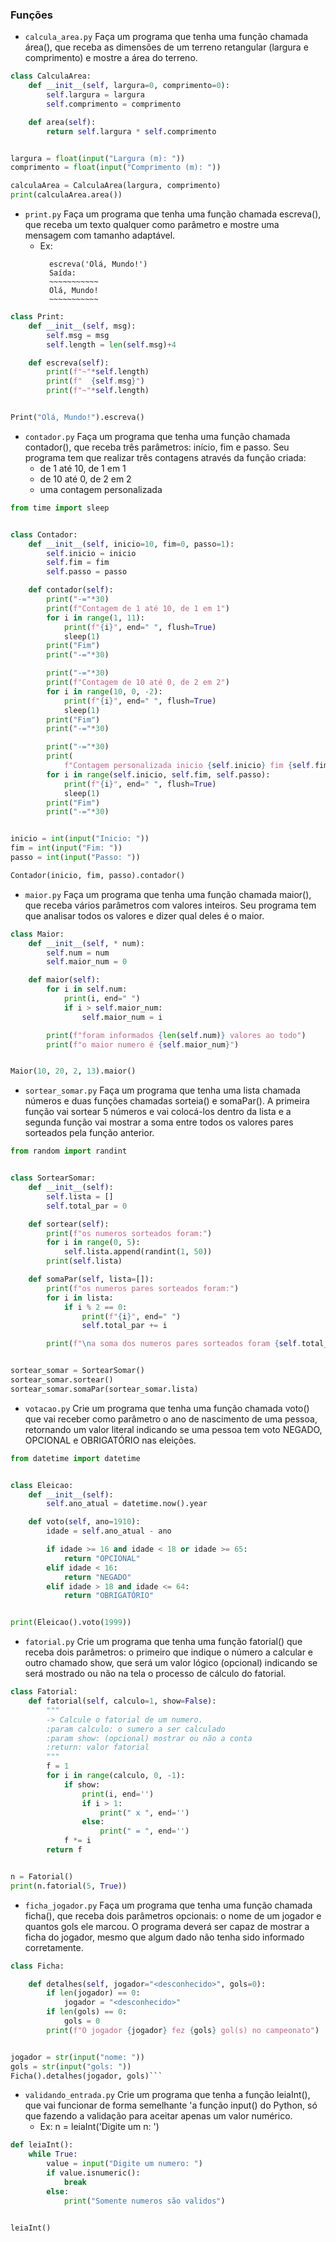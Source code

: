 ### Funções

- `calcula_area.py` Faça um programa que tenha uma função chamada área(), que receba as dimensões de um terreno retangular (largura e comprimento) e mostre a área do terreno.

```py
class CalculaArea:
    def __init__(self, largura=0, comprimento=0):
        self.largura = largura
        self.comprimento = comprimento

    def area(self):
        return self.largura * self.comprimento


largura = float(input("Largura (m): "))
comprimento = float(input("Comprimento (m): "))

calculaArea = CalculaArea(largura, comprimento)
print(calculaArea.area())
```

- `print.py` Faça um programa que tenha uma função chamada escreva(), que receba um texto qualquer como parâmetro e mostre uma mensagem com tamanho adaptável.
  - Ex:
    ```
      escreva('Olá, Mundo!')
      Saída:
      ~~~~~~~~~~~
      Olá, Mundo!
      ~~~~~~~~~~~
    ```

```py
class Print:
    def __init__(self, msg):
        self.msg = msg
        self.length = len(self.msg)+4

    def escreva(self):
        print(f"~"*self.length)
        print(f"  {self.msg}")
        print(f"~"*self.length)


Print("Olá, Mundo!").escreva()
```

- `contador.py` Faça um programa que tenha uma função chamada contador(), que receba três parâmetros: início, fim e passo. Seu programa tem que realizar três contagens através da função criada:
  - de 1 até 10, de 1 em 1
  - de 10 até 0, de 2 em 2
  - uma contagem personalizada

```py
from time import sleep


class Contador:
    def __init__(self, inicio=10, fim=0, passo=1):
        self.inicio = inicio
        self.fim = fim
        self.passo = passo

    def contador(self):
        print("-="*30)
        print(f"Contagem de 1 até 10, de 1 em 1")
        for i in range(1, 11):
            print(f"{i}", end=" ", flush=True)
            sleep(1)
        print("Fim")
        print("-="*30)

        print("-="*30)
        print(f"Contagem de 10 até 0, de 2 em 2")
        for i in range(10, 0, -2):
            print(f"{i}", end=" ", flush=True)
            sleep(1)
        print("Fim")
        print("-="*30)

        print("-="*30)
        print(
            f"Contagem personalizada inicio {self.inicio} fim {self.fim} e pula de {self.passo} em {self.passo}")
        for i in range(self.inicio, self.fim, self.passo):
            print(f"{i}", end=" ", flush=True)
            sleep(1)
        print("Fim")
        print("-="*30)


inicio = int(input("Inicio: "))
fim = int(input("Fim: "))
passo = int(input("Passo: "))

Contador(inicio, fim, passo).contador()
```

- `maior.py` Faça um programa que tenha uma função chamada maior(), que receba vários parâmetros com valores inteiros. Seu programa tem que analisar todos os valores e dizer qual deles é o maior.

```py
class Maior:
    def __init__(self, * num):
        self.num = num
        self.maior_num = 0

    def maior(self):
        for i in self.num:
            print(i, end=" ")
            if i > self.maior_num:
                self.maior_num = i

        print(f"foram informados {len(self.num)} valores ao todo")
        print(f"o maior numero é {self.maior_num}")


Maior(10, 20, 2, 13).maior()
```

- `sortear_somar.py` Faça um programa que tenha uma lista chamada números e duas funções chamadas sorteia() e somaPar(). A primeira função vai sortear 5 números e vai colocá-los dentro da lista e a segunda função vai mostrar a soma entre todos os valores pares sorteados pela função anterior.

```py
from random import randint


class SortearSomar:
    def __init__(self):
        self.lista = []
        self.total_par = 0

    def sortear(self):
        print(f"os numeros sorteados foram:")
        for i in range(0, 5):
            self.lista.append(randint(1, 50))
        print(self.lista)

    def somaPar(self, lista=[]):
        print(f"os numeros pares sorteados foram:")
        for i in lista:
            if i % 2 == 0:
                print(f"{i}", end=" ")
                self.total_par += i

        print(f"\na soma dos numeros pares sorteados foram {self.total_par}")


sortear_somar = SortearSomar()
sortear_somar.sortear()
sortear_somar.somaPar(sortear_somar.lista)
```

- `votacao.py` Crie um programa que tenha uma função chamada voto() que vai receber como parâmetro o ano de nascimento de uma pessoa, retornando um valor literal indicando se uma pessoa tem voto NEGADO, OPCIONAL e OBRIGATÓRIO nas eleições.

```py
from datetime import datetime


class Eleicao:
    def __init__(self):
        self.ano_atual = datetime.now().year

    def voto(self, ano=1910):
        idade = self.ano_atual - ano

        if idade >= 16 and idade < 18 or idade >= 65:
            return "OPCIONAL"
        elif idade < 16:
            return "NEGADO"
        elif idade > 18 and idade <= 64:
            return "OBRIGATÓRIO"


print(Eleicao().voto(1999))
```

- `fatorial.py` Crie um programa que tenha uma função fatorial() que receba dois parâmetros: o primeiro que indique o número a calcular e outro chamado show, que será um valor lógico (opcional) indicando se será mostrado ou não na tela o processo de cálculo do fatorial.

```py
class Fatorial:
    def fatorial(self, calculo=1, show=False):
        """
        -> Calcule o fatorial de um numero.
        :param calculo: o sumero a ser calculado
        :param show: (opcional) mostrar ou não a conta
        :return: valor fatorial
        """
        f = 1
        for i in range(calculo, 0, -1):
            if show:
                print(i, end='')
                if i > 1:
                    print(" x ", end='')
                else:
                    print(" = ", end='')
            f *= i
        return f


n = Fatorial()
print(n.fatorial(5, True))
```

- `ficha_jogador.py` Faça um programa que tenha uma função chamada ficha(), que receba dois parâmetros opcionais: o nome de um jogador e quantos gols ele marcou. O programa deverá ser capaz de mostrar a ficha do jogador, mesmo que algum dado não tenha sido informado corretamente.

````py
class Ficha:

    def detalhes(self, jogador="<desconhecido>", gols=0):
        if len(jogador) == 0:
            jogador = "<desconhecido>"
        if len(gols) == 0:
            gols = 0
        print(f"O jogador {jogador} fez {gols} gol(s) no campeonato")


jogador = str(input("nome: "))
gols = str(input("gols: "))
Ficha().detalhes(jogador, gols)```
````

- `validando_entrada.py` Crie um programa que tenha a função leiaInt(), que vai funcionar de forma semelhante 'a função input() do Python, só que fazendo a validação para aceitar apenas um valor numérico.
  - Ex: n = leiaInt('Digite um n: ')

```py
def leiaInt():
    while True:
        value = input("Digite um numero: ")
        if value.isnumeric():
            break
        else:
            print("Somente numeros são validos")


leiaInt()
```
